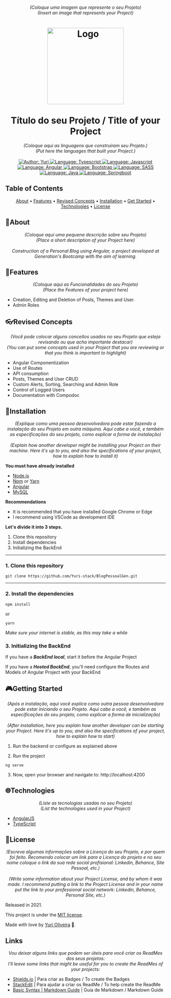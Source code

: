 <p align="center">
    <em>
        (Coloque uma imagem que represente o seu Projeto)<br>
        (Insert an image that represents your Project)
    </em>
</p>

<h1 align="center">
	<img src="https://angular.io/assets/images/logos/angular/angular.svg"  alt="Logo"  width="240"><br><br>
    Título do seu Projeto / Title of your Project
</h1>

<div>
    <p align="center">
        <em>
            (Coloque aqui as linguagens que construíram seu Projeto.)<br>
            (Put here the languages that built your Project.)<br><br>
        </em>
    <a href="https://www.linkedin.com/in/yuri-silva99/" target="_blank">
        <img src="https://img.shields.io/static/v1?label=Author&message=Yuri&color=00ba6d&style=for-the-badge&logo=LinkedIn" alt="Author: Yuri">
    </a>
    <a href="#">
        <img src="https://img.shields.io/static/v1?label=Language&message=Typescript&color=blue&style=for-the-badge&logo=Typescript" alt="Language: Typescript">
    </a>
    <a href="#">
        <img src="https://img.shields.io/static/v1?label=Language&message=Javascript&color=yellow&style=for-the-badge&logo=JavaScript" alt="Language: Javascript">
    </a>
  <br>
    <a  href="#">
      <img  src="https://img.shields.io/static/v1?label=Framework&message=Angular&color=e23237&style=for-the-badge&logo=Angular"  alt="Language: Angular">
    </a>
    <a href="#">
      <img  src="https://img.shields.io/static/v1?label=Language&message=Bootstrap&color=563d7c&style=for-the-badge&logo=Bootstrap"  alt="Language: Bootstrap">
    </a>
    <a href="#">
        <img src="https://img.shields.io/static/v1?label=Language&message=SASS&color=ff69b4&style=for-the-badge&logo=SASS" alt="Language: SASS">
    </a>
    <a href="#">
		<img  src="https://img.shields.io/static/v1?label=Language&message=Java&color=red&style=for-the-badge&logo=Java"  alt="Language: Java">
	</a>
	<a href="#">
		<img src="https://img.shields.io/static/v1?label=Framework&message=Springboot&color=green&style=for-the-badge&logo=Ghost"  alt="Language: Springboot">
	</a>
    </p>
</div>

## Table of Contents

<p align="center">
 <a href="#about">About</a> •
 <a href="#features">Features</a> •
 <a href="#revised-concepts">Revised Concepts</a> • 
 <a href="#installation">Installation</a> • 
 <a href="#getting-started">Get Started</a> • 
 <a href="#technologies">Technologies</a> • 
 <a href="#license">License</a>
</p>

## 📌About

<div>
    <p align="center">
    <em>
        (Coloque aqui uma pequena descrição sobre seu Projeto)<br>
        (Place a short description of your Project here)<br><br>
        Construction of a Personal Blog using Angular, a project developed at Generation's Bootcamp with the aim of learning.
    </em>
    </p>
</div>

## 🚀Features

 <p align="center">
    <em>
        (Coloque aqui as Funcionalidades do seu Projeto)<br>
        (Place the Features of your project here)<br>
    </em>
 </p>

- Creation, Editing and Deletion of Posts, Themes and User.
- Admin Roles

## 👓Revised Concepts

 <p align="center">
    <em>
        (Você pode colocar alguns conceitos usados no seu Projeto que esteja revisando ou que acha importante destacar)<br>
        (You can put some concepts used in your Project that you are reviewing or that you think is important to highlight)<br>
    </em>
 </p>

- Angular Componentization
- Use of Routes
- API consumption
- Posts, Themes and User CRUD
- Custom Alerts, Sorting, Searching and Admin Role
- Control of Logged Users
- Documentation with Compodoc
## 📕Installation

<p align="center">
    <em>
        (Explique como uma pessoa desenvolvedora pode estar fazendo a instalação do seu Projeto em outra máquina. Aqui cabe a você, e também as especificações do seu projeto, como explicar a forma de instalação)<br><br>
        (Explain how another developer might be installing your Project on their machine. Here it's up to you, and also the specifications of your project, how to explain how to install it)<br>
    </em>
</p>

**You must have already installed**
- [Node.js](https://nodejs.org/en/)
- [Npm](https://www.npmjs.com/) or [Yarn](https://yarnpkg.com/)
- [Angular](https://angular.io/guide/setup-local)
- [MySQL](https://dev.mysql.com/downloads/)

**Recommendations**
-   It is recommended that you have installed Google Chrome or Edge
-   I recommend using VSCode as development IDE

**Let's divide it into 3 steps.**
1. Clone this repository
2. Install dependencies
3. Initializing the BackEnd
  ---
### 1. Clone this repository
```
git clone https://github.com/Yuri-stack/BlogPessoalGen.git
```
---
### 2. Install the dependencies
```
npm install
```
or
```
yarn
```

*Make sure your internet is stable, as this may take a while* 

### 3. Initializing the BackEnd

If you have a ***BackEnd local***, start it before the Angular Project

If you have a ***Hosted BackEnd***, you'll need configure the Routes and Models of Angular Project with your BackEnd 

## 🎮Getting Started

<p align="center">
    <em>
        (Após a instalação, aqui você explica como outra pessoa desenvolvedora pode estar iniciando o seu Projeto. Aqui cabe a você, e também as especificações do seu projeto, como explicar a forma de inicialização)<br><br>
        (After installation, here you explain how another developer can be starting your Project. Here it's up to you, and also the specifications of your project, how to explain how to start)<br>
    </em>
</p>

1. Run the backend or configure as explained above 

2. Run the project
```
ng serve
```
3. Now, open your browser and navigate to: http://localhost:4200

## 🌐Technologies

<p align="center">
    <em>
        (Liste as tecnologias usadas no seu Projeto)<br>
        (List the technologies used in your Project)<br>
    </em>
</p>

- [AngularJS](https://angular.io/)
- [TypeScript](https://www.typescriptlang.org/)

## 📝License

<p align="center">
    <em>
        (Escreva algumas informações sobre a Licença do seu Projeto, e por quem foi feito. Recomendo colocar um link para a Licença do projeto e no seu nome coloque o link da sua rede social profisional: Linkedin, Behance, Site Pessoal, etc.)<br><br>
        (Write some information about your Project License, and by whom it was made. I recommend putting a link to the Project License and in your name put the link to your professional social network: Linkedin, Behance, Personal Site, etc.)<br>
    </em>
</p>

Released in 2021.

This project is under the [MIT license](https://github.com/Yuri-stack/ReadMe/blob/main/LICENSE).

Made with love by [Yuri Oliveira](https://github.com/Yuri-stack) 🚀.

##  Links

<p align="center">
    <em>
        Vou deixar alguns links que podem ser úteis para você criar os ReadMes dos seus projetos:<br>
        I'll leave some links that might be useful for you to create the ReadMes of your projects:<br>
    </em>
</p>

- [Shields.io](https://shields.io/) | Para criar as Badges / To create the Badges
- [StackEdit](https://stackedit.io/app#) | Para ajudar a criar os ReadMe / To help create the ReadMe
- [Basic Syntax | Markdown Guide](https://www.markdownguide.org/basic-syntax/) | Guia de Markdown / Markdown Guide
